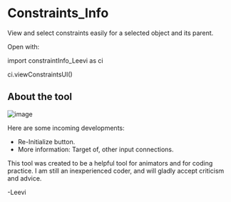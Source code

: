 # Constraints_Info
View and select constraints easily for a selected object and its parent.

Open with:

import constraintInfo_Leevi as ci

ci.viewConstraintsUI()


## About the tool

![image](https://github.com/Leewired/Constraint_Info/assets/123822810/b93c9ff3-2dad-47fa-943d-d328a42cf6dc)


Here are some incoming developments:
* Re-Initialize button.
* More information: Target of, other input connections.

This tool was created to be a helpful tool for animators and for coding practice. I am still an inexperienced coder, and will gladly accept criticism and advice.

-Leevi
